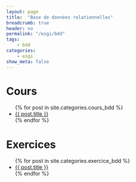 ```yaml
---
layout: page
title:  "Base de données relationnelles"
breadcrumb: true
header: no
permalink: "/esgi/bdd"
tags:
    - bdd
categories:
    - esgi
show_meta: false
---
```


# Cours
<ul>
    {% for post in site.categories.cours_bdd %}
    <li><a href="{{ site.url }}{{ post.url }}">{{ post.title }}</a></li>
    {% endfor %}
</ul>

# Exercices
<ul>
    {% for post in site.categories.exercice_bdd %}
    <li><a href="{{ site.url }}{{ post.url }}">{{ post.title }}</a></li>
    {% endfor %}
</ul>
